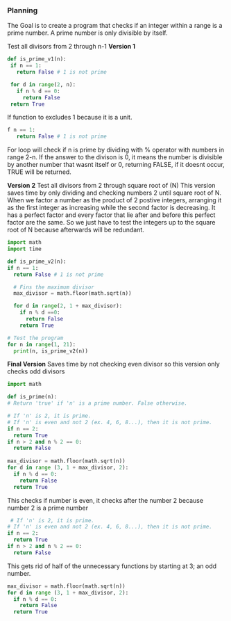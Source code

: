 ### Planning

The Goal is to create a program that checks if an integer within a range is a prime number.
A prime number is only divisible by itself.

Test all divisors from 2 through n-1
**Version 1**

```.py
def is_prime_v1(n):
 if n == 1:
   return False # 1 is not prime

 for d in range(2, n):
   if n % d == 0:
     return False
 return True
 ```
If function to excludes 1 because it is a unit.
```.py
f n == 1:
   return False # 1 is not prime
```
For loop will check if n is prime by dividing with % operator with numbers in range 2-n. If the answer to the divison is 0, it means the number is divisible by another number that wasnt itself or 0, returning FALSE, if it doesnt occur, TRUE will be returned.

**Version 2**
Test all divisors from 2 through square root of (N)
This version saves time by only dividing and checking numbers 2 until square root of N. When we factor a number as the product of 2 postive integers, arranging it as the first integer as increasing while the second factor is decreasing. It has a perfect factor and every factor that lie after and before this perfect factor are the same. So we just have to test the integers up to the square root of N because afterwards will be redundant.

```.py
import math
import time

def is_prime_v2(n):
if n == 1:
  return False # 1 is not prime

  # Fins the maximum divisor
  max_divisor = math.floor(math.sqrt(n))

  for d in range(2, 1 + max_divisor):
    if n % d ==0:
      return False
    return True

# Test the program
for n in range(1, 21):
  print(n, is_prime_v2(n))
  ```
**Final Version**
Saves time by not checking even divisor so this version only checks odd divisors

```.py
import math 

def is_prime(n): 
# Return 'true' if 'n' is a prime number. False otherwise. 

# If 'n' is 2, it is prime. 
# If 'n' is even and not 2 (ex. 4, 6, 8...), then it is not prime. 
if n == 2: 
  return True
if n > 2 and n % 2 == 0: 
  return False
  
max_divisor = math.floor(math.sqrt(n))
for d in range (3, 1 + max_divisor, 2):
  if n % d == 0:
    return False
  return True 
 ```
This checks if number is even, it checks after the number 2 because number 2 is a prime number
```.py
 # If 'n' is 2, it is prime. 
# If 'n' is even and not 2 (ex. 4, 6, 8...), then it is not prime. 
if n == 2: 
  return True
if n > 2 and n % 2 == 0: 
  return False
```
This gets rid of half of the unnecessary functions by starting at 3; an odd number.
```.py
max_divisor = math.floor(math.sqrt(n))
for d in range (3, 1 + max_divisor, 2):
  if n % d == 0:
    return False
  return True 
```
